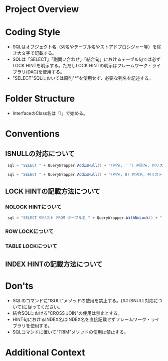 # Project Overview
<!-- プロジェクトの概要、目的、使用技術 --> 

# Coding Style
<!-- 命名規則やスタイルガイド、コメントの書き方など -->
 - SQLはオブジェクト名（列名やテーブル名やストアドプロシジャー等）を除き大文字で記載する。
 - SQLは「SELECT」「副問い合わせ」「結合句」におけるテーブル句では必ずLOCK HINTを明示する。ただしLOCK HINTの明示はフレームワーク・ライブラリ(DAC)を使用する。
 - "SELECT"SQLにおいては原則"*"を使用せず、必要な列名を記述する。

# Folder Structure
<!-- プロジェクトの構造と役割分担 -->
 - InterfaceのClass名は「I」で始める。

# Conventions
<!-- フレームワーク・ライブラリの使い方、設計原則 -->
## ISNULLの対応について

``` c#
 sql = "SELECT " + QueryWrapper.AddIsNull() + "(列名, ' ') 列別名, 列リスト FROM ターブル名 " + QueryWrapper.WithNoLock() + " WHERE句";
```

``` c#
 sql = "SELECT " + QueryWrapper.AddIsNull() + "(列名, 0) 列別名, 列リスト FROM ターブル名 " + QueryWrapper.WithNoLock() + " WHERE句";
```

## LOCK HINTの記載方法について

### NOLOCK HINTについて

``` c#
 sql = "SELECT 列リスト FROM ターブル名 " + QueryWrapper.WithNoLock() + " WHERE句";
```

### ROW LOCKについて
### TABLE LOCKについて

## INDEX HINTの記載方法について

# Don'ts
<!-- 避けるべき書き方や使用禁止ライブラリなど -->
 - SQLのコマンドに"ISULL"メソッドの使用を禁止する。{## ISNULL対応について}に従ってください。
 - 結合SQLにおける"CROSS JOIN"の使用は禁止とする。
 - HINT句におけるINDEX名はINDEX名を直接記載せずフレームワーク・ライブラリを使用する。
 - SQLコマンドに置いて"TRIM"メソッドの使用は禁止する。

# Additional Context
<!-- 環境、依存、ビルド方法、使用制限などの補足情報 -->